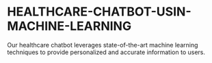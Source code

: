 # HEALTHCARE-CHATBOT-USIN-MACHINE-LEARNING
 Our healthcare chatbot leverages state-of-the-art machine learning techniques to provide personalized and accurate information to users.
